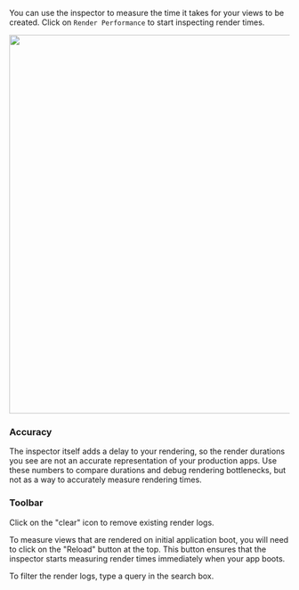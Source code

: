 You can use the inspector to measure the time it takes for your views to
be created. Click on `Render Performance` to start inspecting render times.

<img src="../../images/guides/ember-inspector/render-performance-screenshot.png" width="680"/>

### Accuracy

The inspector itself adds a delay to your rendering, so the render durations you see
are not an accurate representation of your production apps. Use these
numbers to compare durations and debug rendering bottlenecks, but not as
a way to accurately measure rendering times.

### Toolbar

Click on the "clear" icon to remove existing render logs.

To measure views that are rendered on initial application boot, you will
need to click on the "Reload" button at the top. This button ensures
that the inspector starts measuring render times immediately when your app boots.

To filter the render logs, type a query in the search box.
